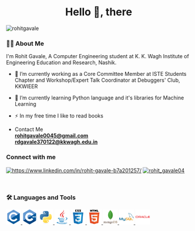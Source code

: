 <h1 align="center">Hello 👋, there </h1>

<p align="left"> <img src="https://komarev.com/ghpvc/?username=rohitgavale&label=Profile%20views&color=0e75b6&style=flat" alt="rohitgavale" /> </p>

<h3>👩‍💻 About Me </h3>
<p>I'm Rohit Gavale, A Computer Engineering student at K. K. Wagh Institute of Engineering Education and Research, Nashik.</p>


- 🔭 I’m currently working as a Core Committee Member at ISTE Students Chapter and Workshop/Expert Talk Coordinator at Debuggers' Club, KKWIEER

- 🌱 I’m currently learning Python language and it's libraries for Machine Learning

- ⚡ In my free time I like to read books

- Contact Me <br/>
**rohitgavale0045@gmail.com**<br/>
**rdgavale370122@kkwagh.edu.in**
  
<h3 align="left">Connect with me</h3>
<p align="left">
<a href="https://linkedin.com/in/https://www.linkedin.com/in/rohit-gavale-b7a201257/" target="blank"><img align="center" src="https://raw.githubusercontent.com/rahuldkjain/github-profile-readme-generator/master/src/images/icons/Social/linked-in-alt.svg" alt="https://www.linkedin.com/in/rohit-gavale-b7a201257/" height="30" width="40" /></a>
<a href="https://instagram.com/rohit_gavale04" target="blank"><img align="center" src="https://raw.githubusercontent.com/rahuldkjain/github-profile-readme-generator/master/src/images/icons/Social/instagram.svg" alt="rohit_gavale04" height="30" width="40" /></a>
</p>
<br/>
<h3 align="left">🛠 Languages and Tools</h3>
<p align="left"> <a href="https://www.cprogramming.com/" target="_blank" rel="noreferrer"> <img src="https://raw.githubusercontent.com/devicons/devicon/master/icons/c/c-original.svg" alt="c" width="40" height="40"/> </a> <a href="https://www.w3schools.com/cpp/" target="_blank" rel="noreferrer"> <img src="https://raw.githubusercontent.com/devicons/devicon/master/icons/cplusplus/cplusplus-original.svg" alt="cplusplus" width="40" height="40"/></a>  
<a href="https://www.python.org" target="_blank" rel="noreferrer"> <img src="https://raw.githubusercontent.com/devicons/devicon/master/icons/python/python-original.svg" alt="python" width="40" height="40"/> <a href="https://www.java.com" target="_blank" rel="noreferrer"> <img src="https://raw.githubusercontent.com/devicons/devicon/master/icons/java/java-original.svg" alt="java" width="40" height="40"/> </a> <a href="https://www.w3schools.com/css/" target="_blank" rel="noreferrer"> <img src="https://raw.githubusercontent.com/devicons/devicon/master/icons/css3/css3-original-wordmark.svg" alt="css3" width="40" height="40"/> </a> <a href="https://www.w3.org/html/" target="_blank" rel="noreferrer"> <img src="https://raw.githubusercontent.com/devicons/devicon/master/icons/html5/html5-original-wordmark.svg" alt="html5" width="40" height="40"/> </a>  <a href="https://www.mongodb.com/" target="_blank" rel="noreferrer"> <img src="https://raw.githubusercontent.com/devicons/devicon/master/icons/mongodb/mongodb-original-wordmark.svg" alt="mongodb" width="40" height="40"/> </a> <a href="https://www.mysql.com/" target="_blank" rel="noreferrer"> <img src="https://raw.githubusercontent.com/devicons/devicon/master/icons/mysql/mysql-original-wordmark.svg" alt="mysql" width="40" height="40"/> </a> <a href="https://www.oracle.com/" target="_blank" rel="noreferrer"> <img src="https://raw.githubusercontent.com/devicons/devicon/master/icons/oracle/oracle-original.svg" alt="oracle" width="40" height="40"/> </a> </p>
<br/>


